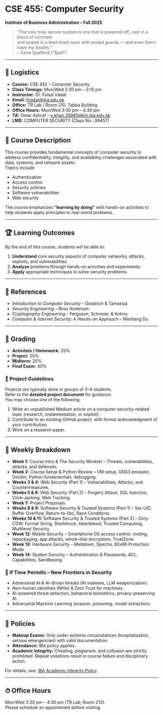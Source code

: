 # CSE 455: Computer Security  
**Institute of Business Administration – Fall 2025**  

> “The only truly secure system is one that is powered off, cast in a block of concrete  
> and sealed in a lead-lined room with armed guards — and even then I have my doubts.”  
> – Gene Spafford (“Spaf”)

---

## 📌 Logistics
- **Course:** CSE 455 – Computer Security  
- **Class Timings:** Mon/Wed 2:30 pm – 3:15 pm  
- **Instructor:** Dr. Faisal Iradat  
- **Email:** firadat@iba.edu.pk  
- **Office:** TR Lab / Room 210, Tabba Building  
- **Office Hours:** Mon/Wed 3:30 pm – 4:30 pm  
- **TA:** Omar Ashraf – [o.khan.26985@khi.iba.edu.pk](mailto:o.khan.26985@khi.iba.edu.pk)  
- **LMS:** COMPUTER SECURITY (Class No.: 99457)  

---

## 🎯 Course Description
This course provides fundamental concepts of computer security to address confidentiality, integrity, and availability challenges associated with data, systems, and network assets.  
Topics include:
- Authentication  
- Access control  
- Security policies  
- Software vulnerabilities  
- Web security  

The course emphasizes **“learning by doing”** with hands-on activities to help students apply principles to real-world problems.  

---

## 🏆 Learning Outcomes
By the end of this course, students will be able to:
1. **Understand** core security aspects of computer networks, attacks, exploits, and vulnerabilities.  
2. **Analyze** problems through hands-on activities and experiments.  
3. **Apply** appropriate techniques to solve security problems.  

---

## 📖 References
- *Introduction to Computer Security* – Goodrich & Tamassia  
- *Security Engineering* – Ross Anderson  
- *Cryptography Engineering* – Ferguson, Schneier, & Kohno  
- *Computer & Internet Security: A Hands-on Approach* – Wenliang Du  

---

## 📝 Grading
- **Activities / Homework:** 20%  
- **Project:** 20%  
- **Midterm:** 20%  
- **Final Exam:** 40%  

### 🔹 Project Guidelines
Projects are typically done in groups of 3–4 students.  
Refer to the **detailed project document** for guidance.  
You may choose one of the following:
1. Write an unpublished Medium article on a computer security–related topic (research, implementation, or exploit).  
2. Contribute to an existing GitHub project, with formal acknowledgment of your contribution.  
3. Work on a research paper.  

---

## 📆 Weekly Breakdown

- **Week 1:** Course Intro & The Security Mindset – Threats, vulnerabilities, attacks, and defenses.  
- **Week 2:** Course Setup & Python Review – VM setup, GNS3 emulator, Docker, Python fundamentals, debugging.  
- **Weeks 3 & 4:** Web Security (Part 1) – Vulnerabilities, Attacks, and Countermeasures.  
- **Weeks 5 & 6:** Web Security (Part 2) – Forgery Attack, SQL Injection, Click-Jacking, Web Tracking.  
- **Week 7:** Project Proposals.  
- **Weeks 8 & 9:** Software Security & Trusted Systems (Part 1) – Set-UID, Buffer Overflow, Return-to-libc, Race Conditions.  
- **Weeks 10 & 11:** Software Security & Trusted Systems (Part 2) – Dirty COW, Format String, Shellshock, Heartbleed, Trusted Computing, Multilevel Security.  
- **Week 12:** Mobile Security – Smartphone OS access control, rooting, repackaging, app attacks, whole-disk encryption, TrustZone.  
- **Week 13:** Hardware Security – Meltdown, Spectre, 80x86 Protection Mode.  
- **Week 14:** System Security – Authentication & Passwords, ACL, Capabilities, Sandboxing.  

### 🔹 If Time Permits – New Frontiers in Security
- Adversarial AI & AI-driven threats (AI malware, LLM weaponization).  
- Non-human identities (NHIs) & Zero Trust for machines.  
- AI-powered threat detection, behavioral biometrics, privacy-preserving AI.  
- Adversarial Machine Learning (evasion, poisoning, model extraction).  

---

## 📌 Policies
- **Makeup Exams:** Only under extreme circumstances (hospitalization, serious emergencies) with valid documentation.  
- **Attendance:** IBA policy applies.  
- **Academic Integrity:** Cheating, plagiarism, and collusion are strictly prohibited. Repeat violations result in course failure and disciplinary action.  

For details, see: [IBA Academic Integrity Policy](https://examination.iba.edu.pk/CheatingPlagiarism.php)  

---

## ⏱ Office Hours
Mon/Wed 3:30 pm – 4:30 pm (TR Lab, Room 210).  
Please schedule an appointment before visiting.  
